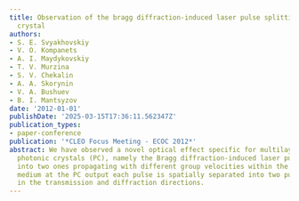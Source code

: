 ```yaml
---
title: Observation of the bragg diffraction-induced laser pulse splitting in a photonic
  crystal
authors:
- S. E. Svyakhovskiy
- V. O. Kompanets
- A. I. Maydykovskiy
- T. V. Murzina
- S. V. Chekalin
- A. А. Skorynin
- V. A. Bushuev
- B. I. Mantsyzov
date: '2012-01-01'
publishDate: '2025-03-15T17:36:11.562347Z'
publication_types:
- paper-conference
publication: '*CLEO Focus Meeting - ECOC 2012*'
abstract: We have observed a novel optical effect specific for multilayer porous silicon-based
  photonic crystals (PC), namely the Bragg diffraction-induced laser pulse splitting
  into two ones propagating with different group velocities within the PC. In a homogenous
  medium at the PC output each pulse is spatially separated into two pulses, propagating
  in the transmission and diffraction directions.
---
```

